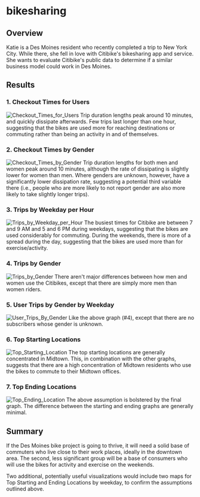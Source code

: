 # bikesharing

## Overview
Katie is a Des Moines resident who recently completed a trip to New York City. While there, she fell in love with Citibike's bikesharing app and service. She wants to evaluate Citibike's public data to determine if a similar business model could work in Des Moines.

## Results

### 1. Checkout Times for Users
![Checkout_Times_for_Users](Tableau_Screenshots/Checkout_Times_for_Users.png)
Trip duration lengths peak around 10 minutes, and quickly dissipate afterwards. Few trips last longer than one hour, suggesting that the bikes are used more for reaching destinations or commuting rather than being an activity in and of themselves.

### 2. Checkout Times by Gender
![Checkout_Times_by_Gender](Tableau_Screenshots/Checkout_Times_by_Gender.png)
Trip duration lengths for both men and women peak around 10 minutes, although the rate of dissipating is slightly lower for women than men. Where genders are unknown, however, have a significantly lower dissipation rate, suggesting a potential third variable there (i.e., people who are more likely to not report gender are also more likely to take slightly longer trips).

### 3. Trips by Weekday per Hour
![Trips_by_Weekday_per_Hour](Tableau_Screenshots/Trips_by_Weekday_per_Hour.png)
The busiest times for Citibike are between 7 and 9 AM and 5 and 6 PM during weekdays, suggesting that the bikes are used considerably for commuting. During the weekends, there is more of a spread during the day, suggesting that the bikes are used more than for exercise/activity.

### 4. Trips by Gender
![Trips_by_Gender](Tableau_Screenshots/Trips_by_Gender.png)
There aren't major differences between how men and women use the Citibikes, except that there are simply more men than women riders.

### 5. User Trips by Gender by Weekday
![User_Trips_By_Gender](Tableau_Screenshots/User_Trips_By_Gender.png)
Like the above graph (#4), except that there are no subscribers whose gender is unknown.

### 6. Top Starting Locations
![Top_Starting_Location](Tableau_Screenshots/Top_Starting_Location.png)
The top starting locations are generally concentrated in Midtown. This, in combination with the other graphs, suggests that there are a high concentration of Midtown residents who use the bikes to commute to their Midtown offices.

### 7. Top Ending Locations
![Top_Ending_Location](Tableau_Screenshots/Top_Ending_Location.png)
The above assumption is bolstered by the final graph. The difference between the starting and ending graphs are generally minimal.

## Summary
If the Des Moines bike project is going to thrive, it will need a solid base of commuters who live close to their work places, ideally in the downtown area. The second, less significant group will be a base of consumers who will use the bikes for activity and exercise on the weekends.

Two additional, potentially useful visualizations would include two maps for Top Starting and Ending Locations by weekday, to confirm the assumptions outlined above.
